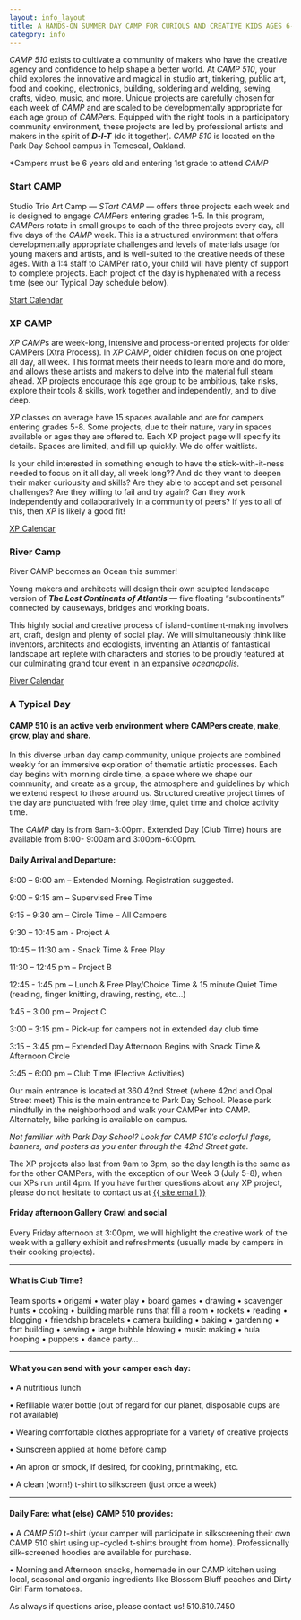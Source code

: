 ```yaml
---
layout: info_layout
title: A HANDS-ON SUMMER DAY CAMP FOR CURIOUS AND CREATIVE KIDS AGES 6-14
category: info
---
```


*CAMP 510* exists to cultivate a community of makers who have the creative agency and confidence to help shape a better world. At *CAMP 510*, your child explores the innovative and magical in studio art, tinkering, public art, food and cooking, electronics, building, soldering and welding, sewing, crafts, video, music, and more. Unique projects are carefully chosen for each week of *CAMP* and are scaled to be developmentally appropriate for each age group of *CAMP*ers. Equipped with the right tools in a participatory community environment, these projects are led by professional artists and makers in the spirit of **_D-I-T_** (do it together). *CAMP 510* is located on the Park Day School campus in Temescal, Oakland. 

*Campers must be 6 years old and entering 1st grade to attend _CAMP_

### Start CAMP

Studio Trio Art Camp — *STart CAMP* — offers three projects each week and is designed to engage *CAMP*ers entering grades 1-5. In this program, *CAMP*ers rotate in small groups to each of the three projects every day, all five days of the *CAMP* week. This is a structured environment that offers developmentally appropriate challenges and levels of materials usage for young makers and artists, and is well-suited to the creative needs of these ages. With a 1:4 staff to CAMPer ratio, your child will have plenty of support to complete projects. Each project of the day is hyphenated with a recess time (see our Typical Day schedule below).

<div class="center">
	<a href="start.html" class="btn btn-dark source">Start Calendar</a>
</div>

### XP CAMP

*XP CAMP*s are week-long, intensive and process-oriented projects for older CAMPers (Xtra Process). In *XP CAMP*, older children focus on one project all day, all week. This format meets their needs to learn more and do more, and allows these artists and makers to delve into the material full steam ahead. XP projects encourage this age group to be ambitious, take risks, explore their tools & skills, work together and independently, and to dive deep.

*XP* classes on average have 15 spaces available and are for campers entering grades 5-8. Some projects, due to their nature, vary in spaces available or ages they are offered to. Each XP project page will specify its details. Spaces are limited, and fill up quickly. We do offer waitlists.

Is your child interested in something enough to have the stick-with-it-ness needed to focus on it all day, all week long?? And do they want to deepen their maker curiousity and skills? Are they able to accept and set personal challenges? Are they willing to fail and try again? Can they work independently and collaboratively in a community of peers? If yes to all of this, then *XP* is likely a good fit! 

<div class="center">
	<a href="xp.html" class="btn btn-dark source">XP Calendar</a>
</div>

### River Camp 

River CAMP becomes an Ocean this summer!

Young makers and architects will design their own sculpted landscape version of **_The Lost Continents of Atlantis_** — five floating “subcontinents” connected by causeways, bridges and working boats.

This highly social and creative process of island-continent-making involves art, craft, design and plenty of social play. We will simultaneously think like inventors, architects and ecologists, inventing an Atlantis of fantastical landscape art replete with characters and stories to be proudly featured at our culminating grand tour event in an expansive *oceanopolis.*

<div class="center">
	<a href="river.html" class="btn btn-dark source">River Calendar</a>
</div>

### A Typical Day

#### __CAMP 510__ is an active verb environment where CAMPers create, make, grow, play and share.

In this diverse urban day camp community, unique projects are combined weekly for an immersive exploration of thematic artistic processes. Each day begins with morning circle time, a space where we shape our community, and create as a group, the atmosphere and guidelines by which we extend respect to those around us. Structured creative project times of the day are punctuated with free play time, quiet time and choice activity time. 

The *CAMP* day is from 9am-3:00pm. Extended Day (Club Time) hours are available from 8:00- 9:00am and 3:00pm-6:00pm.

#### Daily Arrival and Departure:

8:00 – 9:00 am     – Extended Morning. Registration suggested.

9:00 – 9:15 am     – Supervised Free Time

9:15 – 9:30 am     – Circle Time – All Campers

9:30 – 10:45 am  - Project A

10:45 – 11:30 am  - Snack Time & Free Play

11:30 – 12:45 pm   – Project B

12:45 - 1:45 pm     – Lunch & Free Play/Choice Time &  15 minute Quiet Time (reading, finger knitting, drawing, resting, etc…)

1:45 – 3:00 pm     – Project C

3:00 – 3:15 pm      - Pick-up for campers not in extended day club time

3:15 – 3:45 pm     – Extended Day Afternoon Begins with Snack Time & Afternoon Circle

3:45 – 6:00 pm     – Club Time (Elective Activities)

Our main entrance is located at 360 42nd Street (where 42nd and Opal Street meet) This is the main entrance to Park Day School. Please park mindfully in the neighborhood and walk your CAMPer into CAMP. Alternately, bike parking is available on campus.

*Not familiar with Park Day School? Look for CAMP 510′s colorful flags, banners, and posters as you enter through the 42nd Street gate.*

The XP projects also last from 9am to 3pm, so the day length is the same as for the other CAMPers, with the exception of our Week 3 (July 5-8), when our XPs run until 4pm.
If you have further questions about any XP project, please do not hesitate to contact us at <a href="mailto:{{ site.email }}">{{ site.email }}</a>

#### Friday afternoon Gallery Crawl and social

Every Friday afternoon at 3:00pm, we will highlight the creative work of the week with a gallery exhibit and refreshments (usually made by campers in their cooking projects).

---

#### What is Club Time?

Team sports • origami • water play • board games • drawing • scavenger hunts • cooking • building marble runs that fill a room • rockets • reading • blogging • friendship bracelets • camera building • baking • gardening • fort building • sewing • large bubble blowing • music making • hula hooping • puppets • dance party…

---

#### What you can send with your camper each day:

• A nutritious lunch

• Refillable water bottle (out of regard for our planet, disposable cups are not available)

• Wearing comfortable clothes appropriate for a variety of creative projects

• Sunscreen applied at home before camp 

• An apron or smock, if desired, for cooking, printmaking, etc.

• A clean (worn!) t-shirt to silkscreen (just once a week)

---

#### Daily Fare: what (else) CAMP 510 provides:

• A *CAMP 510* t-shirt (your camper will participate in silkscreening their own CAMP 510 shirt using up-cycled t-shirts brought from home). Professionally silk-screened hoodies are available for purchase.

• Morning and Afternoon snacks, homemade in our CAMP kitchen using local, seasonal and organic ingredients like Blossom Bluff peaches and Dirty Girl Farm tomatoes.

As always if questions arise, please contact us! 510.610.7450



